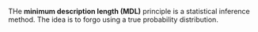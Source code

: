 THe **minimum description length (MDL)** principle is a statistical inference method. The idea is to forgo using a true probability distribution.